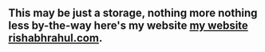 ## This may be just a storage, nothing more nothing less by-the-way here's my website [my website rishabhrahul.com](https://rishabhrahul.com).
